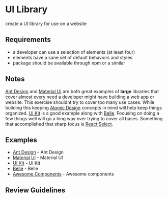 # UI Library

create a UI library for use on a website

## Requirements

- a developer can use a selection of elements (at least four)
- elements have a sane set of default behaviors and styles
- package should be available through npm or a similar 

## Notes

[Ant Design](https://ant.design/) and [Material UI](https://material-ui.com/) are both great examples of **large** libraries that cover almost every need a developer might have building a web app or website. This exercise shouldnt try to cover too many use cases. While building this keeping [Atomic Design](http://bradfrost.com/blog/post/atomic-web-design/) concepts in mind will help keep things organized. [UI Kit](https://github.com/uikit/uikit) is a good example along with [Belle](https://github.com/nikgraf/belle). Focusing on doing a few things well will go a long way over trying to cover all bases. Something that accomplished that sharp focus is [React Select](https://github.com/JedWatson/react-select).

## Examples

- [Ant Design](https://ant.design/) - Ant Design
- [Material UI](https://material-ui.com/) - Material UI
- [UI Kit](https://github.com/uikit/uikit) - UI Kit
- [Belle](https://github.com/nikgraf/belle) - Belle
- [Awesome Components](https://github.com/brillout/awesome-react-components) - Awesome components

## Review Guidelines


